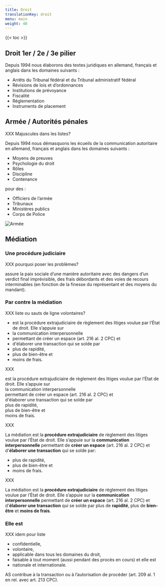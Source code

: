 ```yaml
---
title: Droit
translationKey: droit
menu: main
weight: 40
---
```


{{< toc >}}

## Droit 1er / 2e / 3e pilier

Depuis 1994 nous élaborons des textes juridiques en allemand, français et anglais dans les domaines suivants :

- Arrêts du Tribunal fédéral et du Tribunal administratif fédéral
- Révisions de lois et d’ordonnances
- Institutions de prévoyance
- Fiscalité
- Réglementation
- Instruments de placement

## Armée / Autorités pénales

XXX Majuscules dans les listes?

Depuis 1994 nous démasquons les écueils de la communication autoritaire en allemand, français et anglais dans les domaines suivants :

- Moyens de preuves
- Psychologie du droit
- Rôles
- Discipline
- Contenance

pour des :

- Officiers de l’armée
- Tribunaux
- Ministères publics
- Corps de Police

<!--

![Armée 3](/images/photos/armee-3.jpg)

![Armée 1](/images/photos/armee-1.jpg)

![Armée 2](/images/photos/armee-2.jpg)

![Armée 4](/images/photos/armee-4.jpg)

-->

![Armée](/images/photos/armee.jpg)

## Médiation

### Une procédure judiciaire

XXX pourquoi poser les problèmes?

assure la paix sociale d’une manière autoritaire avec des dangers d’un verdict final imprévisible, des frais débordants et des voies de recours interminables (en fonction de la finesse du représentant et des moyens du mandant).

### Par contre la médiation

XXX liste ou sauts de ligne volontaires?

- est la procédure extrajudiciaire de règlement des litiges voulue par l’État de droit. Elle s’appuie sur 
- la communication interpersonnelle
- permettant de créer un espace (art. 216 al. 2 CPC) et
- d'élaborer une transaction qui se solde par 
- plus de rapidité,
- plus de bien-être et
- moins de frais.

XXX

est la procédure extrajudiciaire de règlement des litiges voulue par l’État de droit. Elle s’appuie sur   
la communication interpersonnelle  
permettant de créer un espace (art. 216 al. 2 CPC) et  
d'élaborer une transaction qui se solde par  
plus de rapidité,  
plus de bien-être et  
moins de frais.

XXX

La médiation est la **procédure extrajudiciaire** de règlement des litiges voulue par l’État de droit. 
Elle s’appuie sur la **communication interpersonnelle** permettant de **créer un espace** (art. 216 al. 2 CPC) et d'**élaborer une transaction** qui se solde par:

- plus de rapidité,
- plus de bien-être et
- moins de frais.

XXX

La médiation est la **procédure extrajudiciaire** de règlement des litiges voulue par l’État de droit. 
Elle s’appuie sur la **communication interpersonnelle** permettant de **créer un espace** (art. 216 al. 2 CPC) et d'**élaborer une transaction** qui se solde par plus de **rapidité**, plus de **bien-être** et **moins de frais**.

### Elle est

XXX idem pour liste

- confidentielle, 
- volontaire,  
- applicable dans tous les domaines du droit,
- faisable à tout moment (aussi pendant des procès en cours) et elle est
- nationale et internationale. 

AS contribue à la transaction ou à l’autorisation de procéder (art. 209 al. 1 en rel. avec art. 213 CPC).